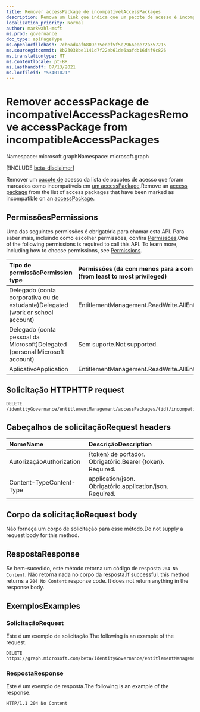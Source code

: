 ```yaml
---
title: Remover accessPackage de incompatívelAccessPackages
description: Remova um link que indica que um pacote de acesso é incompatível com um pacote de acesso especificado.
localization_priority: Normal
author: markwahl-msft
ms.prod: governance
doc_type: apiPageType
ms.openlocfilehash: 7cb6ad4af6809c75edef5f5e2966eee72a357215
ms.sourcegitcommit: 8b23038be1141d7f22eb61de6aafdb16d4f9c826
ms.translationtype: MT
ms.contentlocale: pt-BR
ms.lasthandoff: 07/13/2021
ms.locfileid: "53401021"
---
```

# <a name="remove-accesspackage-from-incompatibleaccesspackages"></a><span data-ttu-id="ba11f-103">Remover accessPackage de incompatívelAccessPackages</span><span class="sxs-lookup"><span data-stu-id="ba11f-103">Remove accessPackage from incompatibleAccessPackages</span></span>

<span data-ttu-id="ba11f-104">Namespace: microsoft.graph</span><span class="sxs-lookup"><span data-stu-id="ba11f-104">Namespace: microsoft.graph</span></span>

[!INCLUDE [beta-disclaimer](../../includes/beta-disclaimer.md)]

<span data-ttu-id="ba11f-105">Remover um [pacote de](../resources/accesspackage.md) acesso da lista de pacotes de acesso que foram marcados como incompatíveis em [um accessPackage](../resources/accesspackage.md).</span><span class="sxs-lookup"><span data-stu-id="ba11f-105">Remove an [access package](../resources/accesspackage.md) from the list of access packages that have been marked as incompatible on an [accessPackage](../resources/accesspackage.md).</span></span>  

## <a name="permissions"></a><span data-ttu-id="ba11f-106">Permissões</span><span class="sxs-lookup"><span data-stu-id="ba11f-106">Permissions</span></span>

<span data-ttu-id="ba11f-p101">Uma das seguintes permissões é obrigatória para chamar esta API. Para saber mais, incluindo como escolher permissões, confira [Permissões](/graph/permissions-reference).</span><span class="sxs-lookup"><span data-stu-id="ba11f-p101">One of the following permissions is required to call this API. To learn more, including how to choose permissions, see [Permissions](/graph/permissions-reference).</span></span>

| <span data-ttu-id="ba11f-109">Tipo de permissão</span><span class="sxs-lookup"><span data-stu-id="ba11f-109">Permission type</span></span>                        | <span data-ttu-id="ba11f-110">Permissões (da com menos para a com mais privilégios)</span><span class="sxs-lookup"><span data-stu-id="ba11f-110">Permissions (from least to most privileged)</span></span> |
|:---------------------------------------|:--------------------------------------------|
| <span data-ttu-id="ba11f-111">Delegado (conta corporativa ou de estudante)</span><span class="sxs-lookup"><span data-stu-id="ba11f-111">Delegated (work or school account)</span></span>     | <span data-ttu-id="ba11f-112">EntitlementManagement.ReadWrite.All</span><span class="sxs-lookup"><span data-stu-id="ba11f-112">EntitlementManagement.ReadWrite.All</span></span> |
| <span data-ttu-id="ba11f-113">Delegado (conta pessoal da Microsoft)</span><span class="sxs-lookup"><span data-stu-id="ba11f-113">Delegated (personal Microsoft account)</span></span> | <span data-ttu-id="ba11f-114">Sem suporte.</span><span class="sxs-lookup"><span data-stu-id="ba11f-114">Not supported.</span></span> |
| <span data-ttu-id="ba11f-115">Aplicativo</span><span class="sxs-lookup"><span data-stu-id="ba11f-115">Application</span></span>                            | <span data-ttu-id="ba11f-116">EntitlementManagement.ReadWrite.All</span><span class="sxs-lookup"><span data-stu-id="ba11f-116">EntitlementManagement.ReadWrite.All</span></span> |

## <a name="http-request"></a><span data-ttu-id="ba11f-117">Solicitação HTTP</span><span class="sxs-lookup"><span data-stu-id="ba11f-117">HTTP request</span></span>

<!-- { "blockType": "ignored" } -->

```http
DELETE /identityGovernance/entitlementManagement/accessPackages/{id}/incompatibleAccessPackages/{id}/$ref
```

## <a name="request-headers"></a><span data-ttu-id="ba11f-118">Cabeçalhos de solicitação</span><span class="sxs-lookup"><span data-stu-id="ba11f-118">Request headers</span></span>

| <span data-ttu-id="ba11f-119">Nome</span><span class="sxs-lookup"><span data-stu-id="ba11f-119">Name</span></span>          | <span data-ttu-id="ba11f-120">Descrição</span><span class="sxs-lookup"><span data-stu-id="ba11f-120">Description</span></span>   |
|:--------------|:--------------|
| <span data-ttu-id="ba11f-121">Autorização</span><span class="sxs-lookup"><span data-stu-id="ba11f-121">Authorization</span></span> | <span data-ttu-id="ba11f-p102">{token} de portador. Obrigatório.</span><span class="sxs-lookup"><span data-stu-id="ba11f-p102">Bearer {token}. Required.</span></span> |
| <span data-ttu-id="ba11f-124">Content-Type</span><span class="sxs-lookup"><span data-stu-id="ba11f-124">Content-Type</span></span>  | <span data-ttu-id="ba11f-p103">application/json. Obrigatório.</span><span class="sxs-lookup"><span data-stu-id="ba11f-p103">application/json. Required.</span></span>  |

## <a name="request-body"></a><span data-ttu-id="ba11f-127">Corpo da solicitação</span><span class="sxs-lookup"><span data-stu-id="ba11f-127">Request body</span></span>

<span data-ttu-id="ba11f-128">Não forneça um corpo de solicitação para esse método.</span><span class="sxs-lookup"><span data-stu-id="ba11f-128">Do not supply a request body for this method.</span></span>

## <a name="response"></a><span data-ttu-id="ba11f-129">Resposta</span><span class="sxs-lookup"><span data-stu-id="ba11f-129">Response</span></span>

<span data-ttu-id="ba11f-p104">Se bem-sucedido, este método retorna um código de resposta `204 No Content`. Não retorna nada no corpo da resposta.</span><span class="sxs-lookup"><span data-stu-id="ba11f-p104">If successful, this method returns a `204 No Content` response code. It does not return anything in the response body.</span></span>

## <a name="examples"></a><span data-ttu-id="ba11f-132">Exemplos</span><span class="sxs-lookup"><span data-stu-id="ba11f-132">Examples</span></span>

### <a name="request"></a><span data-ttu-id="ba11f-133">Solicitação</span><span class="sxs-lookup"><span data-stu-id="ba11f-133">Request</span></span>

<span data-ttu-id="ba11f-134">Este é um exemplo de solicitação.</span><span class="sxs-lookup"><span data-stu-id="ba11f-134">The following is an example of the request.</span></span>

<!-- {
  "blockType": "request",
  "name": "remove_incompatibleaccesspackage_from_accesspackage"
}-->
```http
DELETE https://graph.microsoft.com/beta/identityGovernance/entitlementManagement/accessPackages/{id}/incompatibleAccessPackages/{id}/$ref
```


### <a name="response"></a><span data-ttu-id="ba11f-135">Resposta</span><span class="sxs-lookup"><span data-stu-id="ba11f-135">Response</span></span>

<span data-ttu-id="ba11f-136">Este é um exemplo de resposta.</span><span class="sxs-lookup"><span data-stu-id="ba11f-136">The following is an example of the response.</span></span>

<!-- {
  "blockType": "response"
} -->

```http
HTTP/1.1 204 No Content
```

<!-- uuid: 16cd6b66-4b1a-43a1-adaf-3a886856ed98
2019-02-04 14:57:30 UTC -->
<!-- {
  "type": "#page.annotation",
  "description": "Remove incompatibleAccessPackage",
  "keywords": "",
  "section": "documentation",
  "tocPath": ""
}-->

